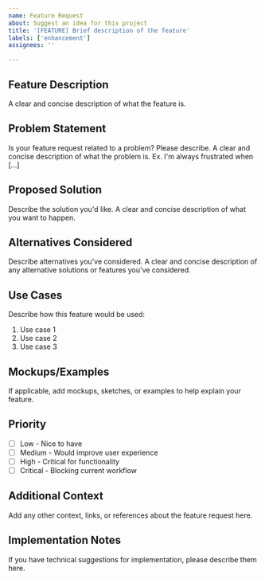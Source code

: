 ```yaml
---
name: Feature Request
about: Suggest an idea for this project
title: '[FEATURE] Brief description of the feature'
labels: ['enhancement']
assignees: ''

---
```


## Feature Description
A clear and concise description of what the feature is.

## Problem Statement
Is your feature request related to a problem? Please describe.
A clear and concise description of what the problem is. Ex. I'm always frustrated when [...]

## Proposed Solution
Describe the solution you'd like.
A clear and concise description of what you want to happen.

## Alternatives Considered
Describe alternatives you've considered.
A clear and concise description of any alternative solutions or features you've considered.

## Use Cases
Describe how this feature would be used:
1. Use case 1
2. Use case 2
3. Use case 3

## Mockups/Examples
If applicable, add mockups, sketches, or examples to help explain your feature.

## Priority
- [ ] Low - Nice to have
- [ ] Medium - Would improve user experience
- [ ] High - Critical for functionality
- [ ] Critical - Blocking current workflow

## Additional Context
Add any other context, links, or references about the feature request here.

## Implementation Notes
If you have technical suggestions for implementation, please describe them here.
